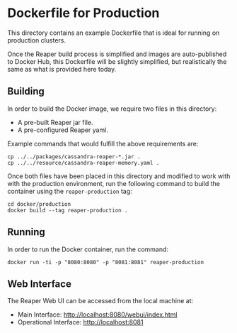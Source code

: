 Dockerfile for Production
=========================

This directory contains an example Dockerfile that is ideal for running on
production clusters.

Once the Reaper build process is simplified and images are auto-published to
Docker Hub, this Dockerfile will be slightly simplified, but realistically the
same as what is provided here today.

Building
--------

In order to build the Docker image, we require two files in this directory:

* A pre-built Reaper jar file.
* A pre-configured Reaper yaml.

Example commands that would fulfill the above requirements are:

    cp ../../packages/cassandra-reaper-*.jar .
    cp ../../resource/cassandra-reaper-memory.yaml .

Once both files have been placed in this directory and modified to work with
with the production environment, run the following command to build the
container using the `reaper-production` tag:

    cd docker/production
    docker build --tag reaper-production .

Running
-------

In order to run the Docker container, run the command:

    docker run -ti -p "8080:8080" -p "8081:8081" reaper-production

Web Interface
-------------

The Reaper Web UI can be accessed from the local machine at:

* Main Interface: [http://localhost:8080/webui/index.html](http://localhost:8080/webui/index.html)
* Operational Interface: [http://localhost:8081](http://localhost:8081)
